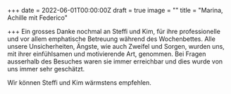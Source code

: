 +++
date = 2022-06-01T00:00:00Z
draft = true
image = ""
title = "Marina, Achille mit Federico"

+++
Ein grosses Danke nochmal an Steffi und Kim, für ihre professionelle und vor allem emphatische Betreuung während des Wochenbettes. Alle unsere Unsicherheiten, Ängste, wie auch Zweifel und Sorgen, wurden uns, mit ihrer einfühlsamen und motivierende Art, genommen. Bei Fragen ausserhalb des Besuches waren sie immer erreichbar und dies wurde von uns immer sehr geschätzt.

Wir können Steffi und Kim wärmstens empfehlen.